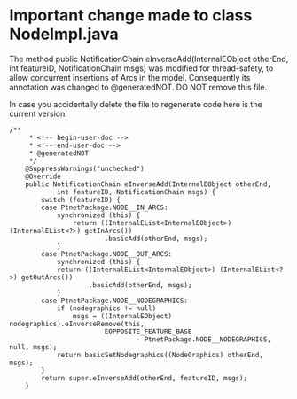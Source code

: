 # Important change made to class NodeImpl.java
The method public NotificationChain eInverseAdd(InternalEObject otherEnd, int featureID, NotificationChain msgs)
was modified for thread-safety, to allow concurrent insertions of Arcs in the model.
Consequently its annotation was changed to @generatedNOT. DO NOT remove this file.

In case you accidentally delete the file to regenerate code here is the current version:
```
/**
	 * <!-- begin-user-doc -->
	 * <!-- end-user-doc -->
	 * @generatedNOT
	 */
	@SuppressWarnings("unchecked")
	@Override
	public NotificationChain eInverseAdd(InternalEObject otherEnd,
			int featureID, NotificationChain msgs) {
		switch (featureID) {
		case PtnetPackage.NODE__IN_ARCS:
			synchronized (this) {
				return ((InternalEList<InternalEObject>) (InternalEList<?>) getInArcs())
						.basicAdd(otherEnd, msgs);
			}
		case PtnetPackage.NODE__OUT_ARCS:
			synchronized (this) {
			return ((InternalEList<InternalEObject>) (InternalEList<?>) getOutArcs())
					.basicAdd(otherEnd, msgs);
			}
		case PtnetPackage.NODE__NODEGRAPHICS:
			if (nodegraphics != null)
				msgs = ((InternalEObject) nodegraphics).eInverseRemove(this,
						EOPPOSITE_FEATURE_BASE
								- PtnetPackage.NODE__NODEGRAPHICS, null, msgs);
			return basicSetNodegraphics((NodeGraphics) otherEnd, msgs);
		}
		return super.eInverseAdd(otherEnd, featureID, msgs);
	}
```
